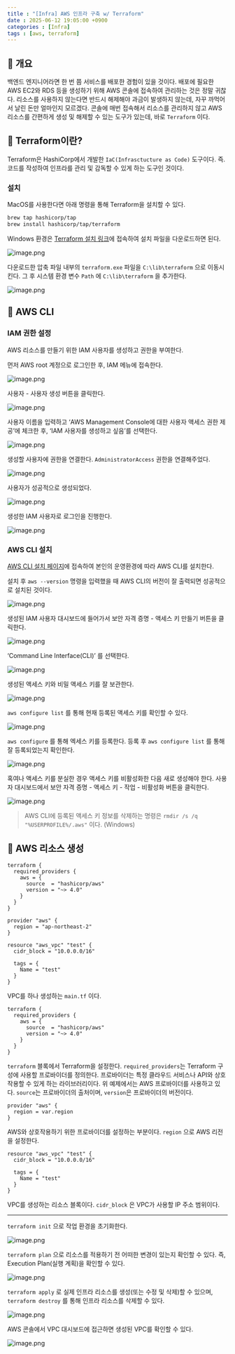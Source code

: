 ```yaml
---
title : "[Infra] AWS 인프라 구축 w/ Terraform"
date : 2025-06-12 19:05:00 +0900
categories : [Infra]
tags : [aws, terraform]
---
```


## 📌 개요

백엔드 엔지니어라면 한 번 쯤 서비스를 배포한 경험이 있을 것이다. 배포에 필요한 AWS EC2와 RDS 등을 생성하기 위해 AWS 콘솔에 접속하여 관리하는 것은 정말 귀찮다. 리소스를 사용하지 않는다면 반드시 해제해야 과금이 발생하지 않는데, 자꾸 까먹어서 날린 돈만 얼마인지 모르겠다. 콘솔에 매번 접속해서 리소스를 관리하지 않고 AWS 리소스를 간편하게 생성 및 해제할 수 있는 도구가 있는데, 바로 `Terraform` 이다.

## 📌 Terraform이란?

Terraform은 HashiCorp에서 개발한 `IaC(Infrasctucture as Code)` 도구이다. 즉. 코드를 작성하여 인프라를 관리 및 감독할 수 있게 하는 도구인 것이다. 

### 설치

MacOS를 사용한다면 아래 명령을 통해 Terraform을 설치할 수 있다.

```bash
brew tap hashicorp/tap
brew install hashicorp/tap/terraform
```

Windows 환경은 [Terraform 설치 링크](https://developer.hashicorp.com/terraform/install)에 접속하여 설치 파일을 다운로드하면 된다.

![image.png](assets/img/aws-terraform/1.png)

다운로드한 압축 파일 내부의 `terraform.exe` 파일을 `C:\lib\terraform` 으로 이동시킨다. 그 후 시스템 환경 변수 `Path` 에 `C:\lib\terraform` 을 추가한다.

![image.png](assets/img/aws-terraform/2.png)

## 📌 AWS CLI

### IAM 권한 설정

AWS 리소스를 만들기 위한 IAM 사용자를 생성하고 권한을 부여한다.

먼저 AWS root 계정으로 로그인한 후, IAM 메뉴에 접속한다.

![image.png](assets/img/aws-terraform/3.png)

사용자 - 사용자 생성 버튼을 클릭한다.

![image.png](assets/img/aws-terraform/4.png)

사용자 이름을 입력하고 ‘AWS Management Console에 대한 사용자 액세스 권한 제공’에 체크한 후, ‘IAM 사용자를 생성하고 싶음’를 선택한다.

![image.png](assets/img/aws-terraform/5.png)

생성할 사용자에 권한을 연결한다. `AdministratorAccess` 권한을 연결해주었다.

![image.png](assets/img/aws-terraform/6.png)

사용자가 성공적으로 생성되었다.

![image.png](assets/img/aws-terraform/7.png)

생성한 IAM 사용자로 로그인을 진행한다.

![image.png](assets/img/aws-terraform/8.png)

### AWS CLI 설치

[AWS CLI 설치 페이지](https://docs.aws.amazon.com/ko_kr/cli/latest/userguide/getting-started-install.html)에 접속하여 본인의 운영환경에 따라 AWS CLI를 설치한다.

설치 후 `aws --version` 명령을 입력했을 때 AWS CLI의 버전이 잘 출력되면 성공적으로 설치된 것이다.

![image.png](assets/img/aws-terraform/9.png)

생성된 IAM 사용자 대시보드에 들어가서 보안 자격 증명 - 액세스 키 만들기 버튼을 클릭한다.

![image.png](assets/img/aws-terraform/10.png)

‘Command Line Interface(CLI)’ 를 선택한다.

![image.png](assets/img/aws-terraform/11.png)

생성된 액세스 키와 비밀 액세스 키를 잘 보관한다.

![image.png](assets/img/aws-terraform/12.png)

`aws configure list` 를 통해 현재 등록된 액세스 키를 확인할 수 있다.

![image.png](assets/img/aws-terraform/13.png)

`aws configure` 를 통해 엑세스 키를 등록한다. 등록 후 `aws configure list` 를 통해 잘 등록되었는지 확인한다.

![image.png](assets/img/aws-terraform/14.png)

혹여나 액세스 키를 분실한 경우 액세스 키를 비활성화한 다음 새로 생성해야 한다. 사용자 대시보드에서 보안 자격 증명 - 액세스 키 - 작업 - 비활성화 버튼을 클릭한다.

![image.png](assets/img/aws-terraform/15.png)

> AWS CLI에 등록된 액세스 키 정보를 삭제하는 명령은 `rmdir /s /q "%USERPROFILE%/.aws"` 이다. (Windows)
> 

## 📌 AWS 리소스 생성

```hcl
terraform {
  required_providers {
    aws = {
      source  = "hashicorp/aws"
      version = "~> 4.0"
    }
  }
}

provider "aws" {
  region = "ap-northeast-2"
}

resource "aws_vpc" "test" {
  cidr_block = "10.0.0.0/16"

  tags = {
    Name = "test"
  }
}
```

VPC를 하나 생성하는 `main.tf` 이다.

```hcl
terraform {
  required_providers {
    aws = {
      source  = "hashicorp/aws"
      version = "~> 4.0"
    }
  }
}
```

`terraform` 블록에서 Terraform을 설정한다. `required_providers`는 Terraform 구성에 사용할 프로바이더를 정의한다. 프로바이더는 특정 클라우드 서비스나 API와 상호작용할 수 있게 하는 라이브러리이다. 위 예제에서는 AWS 프로바이더를 사용하고 있다. `source`는 프로바이더의 출처이며, `version`은 프로바이더의 버전이다.

```hcl
provider "aws" {
  region = var.region
}
```

AWS와 상호작용하기 위한 프로바이더를 설정하는 부분이다. `region` 으로 AWS 리전을 설정한다.

```hcl
resource "aws_vpc" "test" {
  cidr_block = "10.0.0.0/16"

  tags = {
    Name = "test"
  }
}
```

VPC를 생성하는 리소스 블록이다. `cidr_block` 은 VPC가 사용할 IP 주소 범위이다.

---

`terraform init` 으로 작업 환경을 초기화한다.

![image.png](assets/img/aws-terraform/16.png)

`terraform plan` 으로 리소스를 적용하기 전 어떠한 변경이 있는지 확인할 수 있다. 즉, Execution Plan(실행 계획)을 확인할 수 있다.

![image.png](assets/img/aws-terraform/17.png)

`terraform apply` 로 실제 인프라 리소스를 생성(또는 수정 및 삭제)할 수 있으며, `terraform destroy` 를 통해 인프라 리소스를 삭제할 수 있다.

![image.png](assets/img/aws-terraform/18.png)

AWS 콘솔에서 VPC 대시보드에 접근하면 생성된 VPC를 확인할 수 있다.

![image.png](assets/img/aws-terraform/19.png)